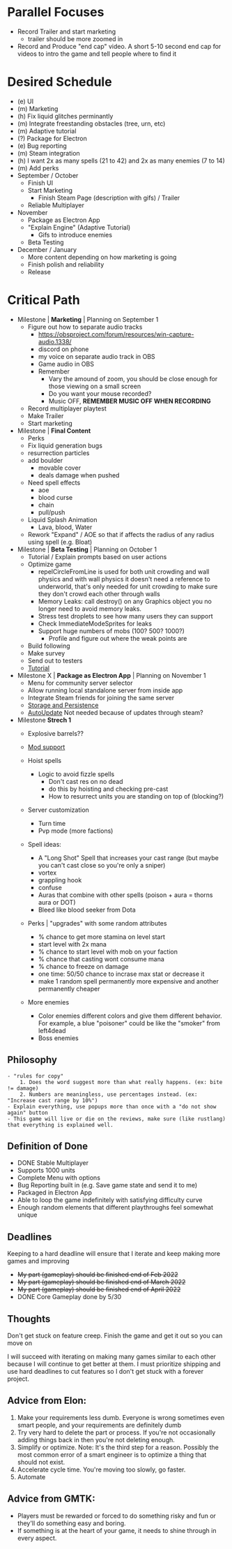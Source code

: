 # Parallel Focuses
- Record Trailer and start marketing
    - trailer should be more zoomed in
- Record and Produce "end cap" video.  A short 5-10 second end cap for videos to intro the game and tell people where to find it
# Desired Schedule
  - (e) UI
  - (m) Marketing
  - (h) Fix liquid glitches perminantly
  - (m) Integrate freestanding obstacles (tree, urn, etc)
  - (m) Adaptive tutorial
  - (?) Package for Electron
  - (e) Bug reporting
  - (m) Steam integration
  - (h) I want 2x as many spells (21 to 42) and 2x as many enemies (7 to 14)
  - (m) Add perks
- September / October
    - Finish UI
    - Start Marketing
        - Finish Steam Page (description with gifs) / Trailer
    - Reliable Multiplayer
- November
    - Package as Electron App
    - "Explain Engine" (Adaptive Tutorial)
        - Gifs to introduce enemies
    - Beta Testing
- December / January
    - More content depending on how marketing is going
    - Finish polish and reliability
    - Release
# Critical Path
- Milestone | **Marketing** | Planning on September 1
    - Figure out how to separate audio tracks
        - https://obsproject.com/forum/resources/win-capture-audio.1338/
        - discord on phone
        - my voice on separate audio track in OBS
        - Game audio in OBS
        - Remember
            - Vary the amound of zoom, you should be close enough for those viewing on a small screen
            - Do you want your mouse recorded?
            - Music OFF, **REMEMBER MUSIC OFF WHEN RECORDING**
    - Record multiplayer playtest
    - Make Trailer
    - Start marketing
- Milestone | **Final Content**
    - Perks
    - Fix liquid generation bugs
    - resurrection particles
    - add boulder
        - movable cover
        - deals damage when pushed
    - Need spell effects
        - aoe
        - blood curse
        - chain
        - pull/push
    - Liquid Splash Animation
        - Lava, blood, Water
    - Rework "Expand" / AOE so that if affects the radius of any radius using spell (e.g. Bloat)
- Milestone | **Beta Testing** | Planning on October 1
    - Tutorial / Explain prompts based on user actions
    - Optimize game
        - repelCircleFromLine is used for both unit crowding and wall physics and with wall physics it doesn't need a reference to underworld, that's only needed for unit crowding to make sure they don't crowd each other through walls
        - Memory Leaks: call destroy() on any Graphics object you no longer need to avoid memory leaks.
        - Stress test droplets to see how many users they can support
        - Check ImmediateModeSprites for leaks
        - Support huge numbers of mobs (100? 500? 1000?)
            - Profile and figure out where the weak points are
    - Build following
    - Make survey
    - Send out to testers
    - [Tutorial](https://www.youtube.com/watch?v=-GV814cWiAw)
- Milestone X | **Package as Electron App** | Planning on November 1
    - Menu for community server selector
    - Allow running local standalone server from inside app
    - Integrate Steam friends for joining the same server
    - [Storage and Persistence](https://cameronnokes.com/blog/how-to-store-user-data-in-electron/)
    - [AutoUpdate](https://github.com/vercel/hazel) Not needed because of updates through steam?
- Milestone **Strech 1**
    - Explosive barrels??
    - [Mod support](https://partner.steamgames.com/doc/features/workshop)
    - Hoist spells
        - Logic to avoid fizzle spells
            - Don't cast res on no dead
            - do this by hoisting and checking pre-cast
            - How to resurrect units you are standing on top of (blocking?)
    - Server customization
        - Turn time
        - Pvp mode (more factions)
    - Spell ideas:
        - A "Long Shot" Spell that increases your cast range (but maybe you can't cast close so you're only a sniper)
        - vortex
        - grappling hook
        - confuse
        - Auras that combine with other spells (poison + aura = thorns aura or DOT)
        - Bleed like blood seeker from Dota
    - Perks | "upgrades" with some random attributes
        - % chance to get more stamina on level start
        - start level with 2x mana
        - % chance to start level with mob on your faction
        - % chance that casting wont consume mana
        - % chance to freeze on damage
        - one time: 50/50 chance to incrase max stat or decrease it
        - make 1 random spell permanently more expensive and another permanently cheaper
        
    - More enemies
        - Color enemies different colors and give them different behavior. For example, a blue "poisoner" could be like the "smoker" from left4dead
        - Boss enemies

## Philosophy
    - "rules for copy"
        1. Does the word suggest more than what really happens. (ex: bite != damage)
        2. Numbers are meaningless, use percentages instead. (ex: "Increase cast range by 10%")
    - Explain everything, use popups more than once with a "do not show again" button
    - This game will live or die on the reviews, make sure (like rustlang) that everything is explained well.

## Definition of Done
- DONE Stable Multiplayer
- Supports 1000 units
- Complete Menu with options
- Bug Reporting built in (e.g. Save game state and send it to me)
- Packaged in Electron App
- Able to loop the game indefinitely with satisfying difficulty curve
- Enough random elements that different playthroughs feel somewhat unique

## Deadlines
Keeping to a hard deadline will ensure that I iterate and keep making more games and improving

- ~~My part (gameplay) should be finished end of Feb 2022~~
- ~~My part (gameplay) should be finished end of March 2022~~
- ~~My part (gameplay) should be finished end of April 2022~~
- DONE Core Gameplay done by 5/30
## Thoughts
Don't get stuck on feature creep.  Finish the game and get it out so you can move on

I will succeed with iterating on making many games similar to each other because I will continue to get better at them.  I must prioritize shipping and use hard deadlines to cut features so I don't get stuck with a forever project.

## Advice from Elon:
1. Make your requirements less dumb.  Everyone is wrong sometimes even smart people, and your requirements are definitely dumb
2. Try very hard to delete the part or process.  If you're not occasionally adding things back in then you're not deleting enough.
3. Simplify or optimize.  Note: It's the third step for a reason. Possibly the most common error of a smart engineer is to optimize a thing that should not exist.
4. Accelerate cycle time.  You're moving too slowly, go faster.
5. Automate

## Advice from GMTK:
- Players must be rewarded or forced to do something risky and fun or they'll do something easy and boring.
- If something is at the heart of your game, it needs to shine through in every aspect.
